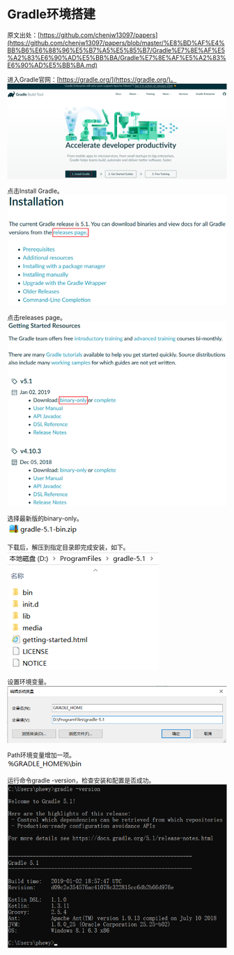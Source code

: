 # Gradle环境搭建

原文出处：[https://github.com/chenjw13097/papers](https://github.com/chenjw13097/papers/blob/master/%E8%BD%AF%E4%BB%B6%E6%88%96%E5%B7%A5%E5%85%B7/Gradle%E7%8E%AF%E5%A2%83%E6%90%AD%E5%BB%BA/Gradle%E7%8E%AF%E5%A2%83%E6%90%AD%E5%BB%BA.md)  

进入Gradle官网：[https://gradle.org/](https://gradle.org/)。  
![](./引用/图片1.png)  
  
点击Install Gradle。  
![](./引用/图片2.png)  
  
点击releases page。  
![](./引用/图片3.png)  
  
选择最新版的binary-only。  
![](./引用/图片4.png)  
  
下载后，解压到指定目录即完成安装，如下。  
![](./引用/图片5.png)  
  
设置环境变量。  
![](./引用/图片6.png)  
  
Path环境变量增加一项。  
![](./引用/图片7.png)  
  
运行命令gradle -version，检查安装和配置是否成功。  
![](./引用/图片8.png)  
